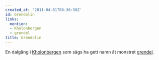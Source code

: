 ```yaml
---
created_at: '2011-04-01T08:36:58Z'
id: Grendolin
links:
  mention:
  - Kholonbergen
  - grendel
title: Grendolin
---
```


En dalgång i [Kholonbergen] som sägs ha gett namn åt monstret [grendel].

  [Kholonbergen]: Kholonbergen
  [grendel]: grendel
